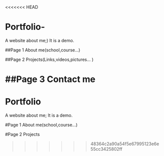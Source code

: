 <<<<<<< HEAD
# Portfolio-
A website about me;) 
It is a demo.

##Page 1
About me(school,course...)

##Page 2
Projects(Links,videos,pictures...   )

##Page 3
Contact me
=======
# Portfolio
A website about me; 
It is a demo.

#Page 1
About me(school,course...)

#Page 2
Projects
>>>>>>> 48364c2a90a54f5e67995123e6e55cc3425802ff
